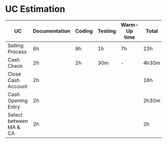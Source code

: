 # UC Estimation

| UC | Documentation | Coding | Testing | Warm-Up time | Total | FP |
|----|---------------|--------|---------|--------------|-------|----|
| Selling Process | 6h | 9h | 1h | 7h | 23h | 92,4 |
| Cash Check | 2h | 2h | 30m | - | 4h30m | 39,9 |
| Close Cash Account | 2h |  |  |  | 16h | 87,15 |
| Cash Opening Entry | 2h |  |  |  | 2h30m | 25,2 |
| Select between MA & CA | 2h |  |  |  | 2h | 22,05 |

